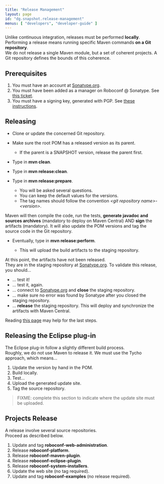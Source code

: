 ```yaml
---
title: "Release Management"
layout: page
id: "dg.snapshot.release-management"
menus: [ "developers", "developer-guide" ]
---
```


Unlike continuous integration, releases must be performed **locally**.  
Performing a release means running specific Maven commands **on a Git repository**.  
We do not release a single Maven module, but a set of coherent projects. A Git repository defines the bounds of this coherence.

## Prerequisites

1. You must have an account at [Sonatype.org](https://oss.sonatype.org/).
2. You must have been added as a manager on Roboconf @ Sonatype. See [this ticket](https://issues.sonatype.org/browse/OSSRH-11576).
3. You must have a signing key, generated with PGP. See [these instructions](http://central.sonatype.org/pages/working-with-pgp-signatures.html).


## Releasing

* Clone or update the concerned Git repository.  
* Make sure the root POM has a released version as its parent.

	* If the parent is a SNAPSHOT version, release the parent first.

<!-- -->

* Type in **mvn clean**.
* Type in **mvn release:clean**.
* Type in **mvn release:prepare**.

	* You will be asked several questions.
	* You can keep the default values for the versions.
	* The tag names should follow the convention *&lt;git repository name&gt;-&lt;version&gt;*.

Maven will then compile the code, run the tests, **generate javadoc and sources archives** (mandatory to deploy on Maven Central) 
AND **sign** the artifacts (mandatory). It will also update the POM versions and tag the source code in the Git repository.

* Eventually, type in **mvn release:perform**.

	* This will upload the build artifacts to the staging repository.

At this point, the artifacts have not been released.  
They are in the staging repository at [Sonatype.org](https://oss.sonatype.org/). To validate this release, you should...

* ... test it!
* ... test it, again.
* ... connect to [Sonatype.org](https://oss.sonatype.org/) and **close** the staging repository.
* ... make sure no error was found by Sonatype after you closed the staging repository.
* ... **release** the staging repository. This will deploy and synchronize the artifacts with Maven Central.

Reading [this page](https://docs.sonatype.org/display/Repository/Closing+a+Staging+Repository) may help for the last steps.


## Releasing the Eclipse plug-in

The Eclipse plug-in follow a slightly different build process.  
Roughly, we do not use Maven to release it. We must use the Tycho approach, which means...

1. Update the version by hand in the POM.
2. Build locally.
3. Test...
4. Upload the generated update site.
5. Tag the source repository.

> FIXME: complete this section to indicate where the update site must be uploaded.


## Projects Release

A release involve several source repositories.  
Proceed as described below.

1. Update and tag **roboconf-web-administration**.
2. Release **roboconf-platform**.
3. Release **roboconf-maven-plugin**.
4. Release **roboconf-eclipse-plugin**.
5. Release **roboconf-system-installers**.
6. Update the web site (no tag required).
7. Update and tag **roboconf-examples** (no release required).
